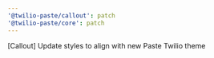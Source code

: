 ```yaml
---
'@twilio-paste/callout': patch
'@twilio-paste/core': patch
---
```


[Callout] Update styles to align with new Paste Twilio theme
